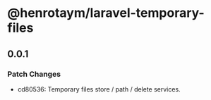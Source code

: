 # @henrotaym/laravel-temporary-files

## 0.0.1

### Patch Changes

- cd80536: Temporary files store / path / delete services.
